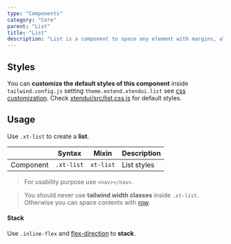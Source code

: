 ```yaml
---
type: "Components"
category: "Core"
parent: "List"
title: "List"
description: "List is a component to space any element with margins, also spaces vertically."
---
```


## Styles

You can **customize the default styles of this component** inside `tailwind.config.js` setting `theme.extend.xtendui.list` see [css customization](/components/global/preset#customization). Check [xtendui/src/list.css.js](https://github.com/xtendui/xtendui/blob/beta/src/list.css.js) for default styles.

## Usage

Use `.xt-list` to create a **list**.

<div class="xt-overflow-sub overflow-y-hidden overflow-x-scroll my-5 xt-my-auto w-full">

|                      | Syntax                          | Mixin            | Description                   |
| ----------------------- | ----------------------------------------- | -----------------------------| ----------------------------- |
| Component                  | `.xt-list`                     | `xt-list`                | List styles            |

</div>

> For usability purpose use `<nav></nav>`.

> You should never use **tailwind width classes** inside `.xt-list`. Otherwise you can space contents with [row](/components/row).

<demo>
  <demoinline src="demos/components/list/usage">
  </demoinline>
</demo>

#### Stack

Use `.inline-flex` and [flex-direction](https://tailwindcss.com/docs/flex-direction) to **stack**.

<demo>
  <demoinline src="demos/components/list/usage-stack">
  </demoinline>
</demo>
